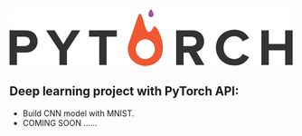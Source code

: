 <img src="https://github.com/josjsjen/Project-with-PyTorch/blob/master/Images/download (1).png" >

## Deep learning project with PyTorch API:
* Build CNN model with MNIST.
* COMING SOON ......
